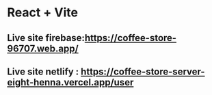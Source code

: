 # React + Vite

## Live site firebase:https://coffee-store-96707.web.app/

## Live site netlify : https://coffee-store-server-eight-henna.vercel.app/user
